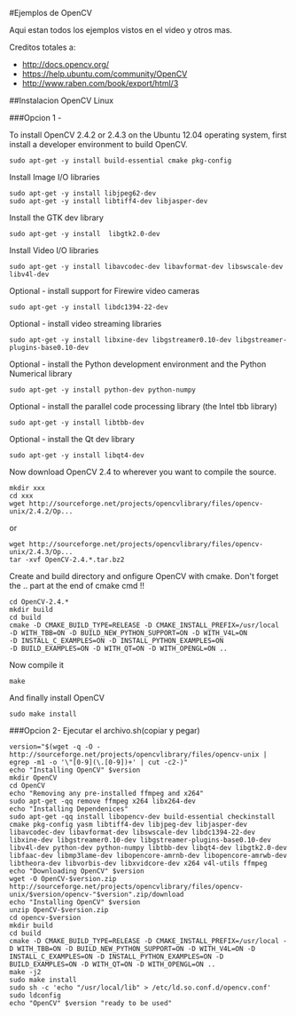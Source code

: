 #Ejemplos de OpenCV

Aqui estan todos los ejemplos vistos en el video y otros mas.

Creditos totales a:

  * http://docs.opencv.org/
  * https://help.ubuntu.com/community/OpenCV
  * http://www.raben.com/book/export/html/3
  
  
##Instalacion OpenCV Linux

###Opcion 1 - 

To install OpenCV 2.4.2 or 2.4.3 on the Ubuntu 12.04 operating system, first install a developer environment to build OpenCV.

    sudo apt-get -y install build-essential cmake pkg-config

Install Image I/O libraries

    sudo apt-get -y install libjpeg62-dev 
    sudo apt-get -y install libtiff4-dev libjasper-dev

Install the GTK dev library

    sudo apt-get -y install  libgtk2.0-dev

Install Video I/O libraries

    sudo apt-get -y install libavcodec-dev libavformat-dev libswscale-dev libv4l-dev

Optional - install support for Firewire video cameras

    sudo apt-get -y install libdc1394-22-dev

Optional - install video streaming libraries

    sudo apt-get -y install libxine-dev libgstreamer0.10-dev libgstreamer-plugins-base0.10-dev 

Optional - install the Python development environment and the Python Numerical library

    sudo apt-get -y install python-dev python-numpy
 
Optional - install the parallel code processing library (the Intel tbb library)

    sudo apt-get -y install libtbb-dev
    
Optional - install the Qt dev library

    sudo apt-get -y install libqt4-dev
    
Now download OpenCV 2.4 to wherever you want to compile the source.

    mkdir xxx
    cd xxx 
    wget http://sourceforge.net/projects/opencvlibrary/files/opencv-unix/2.4.2/Op...
    
or 

    wget http://sourceforge.net/projects/opencvlibrary/files/opencv-unix/2.4.3/Op...
    tar -xvf OpenCV-2.4.*.tar.bz2
    
Create and build directory and onfigure OpenCV with cmake. Don't forget the .. part at the end of cmake cmd !!

    cd OpenCV-2.4.*
    mkdir build
    cd build
    cmake -D CMAKE_BUILD_TYPE=RELEASE -D CMAKE_INSTALL_PREFIX=/usr/local
    -D WITH_TBB=ON -D BUILD_NEW_PYTHON_SUPPORT=ON -D WITH_V4L=ON 
    -D INSTALL_C_EXAMPLES=ON -D INSTALL_PYTHON_EXAMPLES=ON 
    -D BUILD_EXAMPLES=ON -D WITH_QT=ON -D WITH_OPENGL=ON ..
    
Now compile it

    make
    
And finally install OpenCV

    sudo make install
    
###Opcion 2- Ejecutar el archivo.sh(copiar y pegar)

    version="$(wget -q -O - http://sourceforge.net/projects/opencvlibrary/files/opencv-unix | egrep -m1 -o '\"[0-9](\.[0-9])+' | cut -c2-)"
    echo "Installing OpenCV" $version
    mkdir OpenCV
    cd OpenCV
    echo "Removing any pre-installed ffmpeg and x264"
    sudo apt-get -qq remove ffmpeg x264 libx264-dev
    echo "Installing Dependenices"
    sudo apt-get -qq install libopencv-dev build-essential checkinstall cmake pkg-config yasm libtiff4-dev libjpeg-dev libjasper-dev libavcodec-dev libavformat-dev libswscale-dev libdc1394-22-dev libxine-dev libgstreamer0.10-dev libgstreamer-plugins-base0.10-dev libv4l-dev python-dev python-numpy libtbb-dev libqt4-dev libgtk2.0-dev libfaac-dev libmp3lame-dev libopencore-amrnb-dev libopencore-amrwb-dev libtheora-dev libvorbis-dev libxvidcore-dev x264 v4l-utils ffmpeg
    echo "Downloading OpenCV" $version
    wget -O OpenCV-$version.zip http://sourceforge.net/projects/opencvlibrary/files/opencv-unix/$version/opencv-"$version".zip/download
    echo "Installing OpenCV" $version
    unzip OpenCV-$version.zip
    cd opencv-$version
    mkdir build
    cd build
    cmake -D CMAKE_BUILD_TYPE=RELEASE -D CMAKE_INSTALL_PREFIX=/usr/local -D WITH_TBB=ON -D BUILD_NEW_PYTHON_SUPPORT=ON -D WITH_V4L=ON -D INSTALL_C_EXAMPLES=ON -D INSTALL_PYTHON_EXAMPLES=ON -D BUILD_EXAMPLES=ON -D WITH_QT=ON -D WITH_OPENGL=ON ..
    make -j2
    sudo make install
    sudo sh -c 'echo "/usr/local/lib" > /etc/ld.so.conf.d/opencv.conf'
    sudo ldconfig
    echo "OpenCV" $version "ready to be used"

